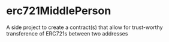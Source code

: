 # erc721MiddlePerson
A side project to create a contract(s) that allow for trust-worthy transference of ERC721s between two addresses

